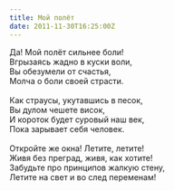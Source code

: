 ```yaml
---
title: Мой полёт
date: 2011-11-30T16:25:00Z
---
```


Да! Мой полёт сильнее боли!<br />
Вгрызаясь жадно в куски воли,<br />
Вы обезумели от счастья,<br />
Молча о боли своей страсти.<br />
<br />
Как страусы, укутавшись в песок,<br />
Вы дулом чешете висок,<br />
И короток будет суровый наш век,<br />
Пока зарывает себя человек.<br />
<br />
Откройте же окна! Летите, летите!<br />
Живя без преград, живя, как хотите!<br />
Забудьте про принципов жалкую стену,<br />
Летите на свет и во след переменам!